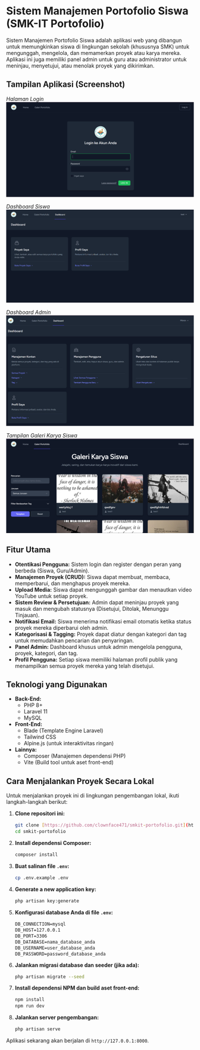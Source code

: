 # Sistem Manajemen Portofolio Siswa (SMK-IT Portofolio)

Sistem Manajemen Portofolio Siswa adalah aplikasi web yang dibangun untuk memungkinkan siswa di lingkungan sekolah (khususnya SMK) untuk mengunggah, mengelola, dan memamerkan proyek atau karya mereka. Aplikasi ini juga memiliki panel admin untuk guru atau administrator untuk meninjau, menyetujui, atau menolak proyek yang dikirimkan.

## Tampilan Aplikasi (Screenshot)

_Halaman Login_
![Halaman Login](image.png)

_Dashboard Siswa_
![Dasboard Siswa](image-1.png)

_Dashboard Admin_
![Dashboard Admin](image-2.png)

_Tampilan Galeri Karya Siswa_
![Galeri Karya Siswa](image-3.png)


## Fitur Utama

- **Otentikasi Pengguna:** Sistem login dan register dengan peran yang berbeda (Siswa, Guru/Admin).
- **Manajemen Proyek (CRUD):** Siswa dapat membuat, membaca, memperbarui, dan menghapus proyek mereka.
- **Upload Media:** Siswa dapat mengunggah gambar dan menautkan video YouTube untuk setiap proyek.
- **Sistem Review & Persetujuan:** Admin dapat meninjau proyek yang masuk dan mengubah statusnya (Disetujui, Ditolak, Menunggu Tinjauan).
- **Notifikasi Email:** Siswa menerima notifikasi email otomatis ketika status proyek mereka diperbarui oleh admin.
- **Kategorisasi & Tagging:** Proyek dapat diatur dengan kategori dan tag untuk memudahkan pencarian dan penyaringan.
- **Panel Admin:** Dashboard khusus untuk admin mengelola pengguna, proyek, kategori, dan tag.
- **Profil Pengguna:** Setiap siswa memiliki halaman profil publik yang menampilkan semua proyek mereka yang telah disetujui.

## Teknologi yang Digunakan

- **Back-End:**
  - PHP 8+
  - Laravel 11
  - MySQL
- **Front-End:**
  - Blade (Template Engine Laravel)
  - Tailwind CSS
  - Alpine.js (untuk interaktivitas ringan)
- **Lainnya:**
  - Composer (Manajemen dependensi PHP)
  - Vite (Build tool untuk aset front-end)

## Cara Menjalankan Proyek Secara Lokal

Untuk menjalankan proyek ini di lingkungan pengembangan lokal, ikuti langkah-langkah berikut:

1.  **Clone repositori ini:**
    ```bash
    git clone [https://github.com/clownface471/smkit-portofolio.git](https://github.com/clownface471/smkit-portofolio.git)
    cd smkit-portofolio
    ```

2.  **Install dependensi Composer:**
    ```bash
    composer install
    ```

3.  **Buat salinan file `.env`:**
    ```bash
    cp .env.example .env
    ```

4.  **Generate a new application key:**
    ```bash
    php artisan key:generate
    ```

5.  **Konfigurasi database Anda di file `.env`:**
    ```
    DB_CONNECTION=mysql
    DB_HOST=127.0.0.1
    DB_PORT=3306
    DB_DATABASE=nama_database_anda
    DB_USERNAME=user_database_anda
    DB_PASSWORD=password_database_anda
    ```

6.  **Jalankan migrasi database dan seeder (jika ada):**
    ```bash
    php artisan migrate --seed
    ```

7.  **Install dependensi NPM dan build aset front-end:**
    ```bash
    npm install
    npm run dev
    ```

8.  **Jalankan server pengembangan:**
    ```bash
    php artisan serve
    ```

Aplikasi sekarang akan berjalan di `http://127.0.0.1:8000`.

